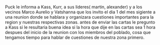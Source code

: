 Puck le informa  a Kass, Kurr, a sus lideres( martin, alexander) y a los vecinos Marco Aurelio y Vatshanna que los invito el dia 1 del mes sigiente a una reunion donde se hablara y organizara  cuestiones importantes para la region y nuestras respectivas zonas. 
antes de enviar las cartas le pregunto a Kass si le resultaria buena idea si la hora que dije en las cartas sea 1 hora despues del inicio de la reunion con los miembros del poblado, cosa que tengamos tiempo para hablar de cuestiones de nuestra zona primero.
